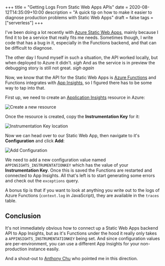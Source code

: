 +++
title = "Getting Logs From Static Web Apps APIs"
date = 2020-08-12T14:35:09+10:00
description = "A quick tip on how to make it easier to diagnose production problems with Static Web Apps"
draft = false
tags = ["serverless"]
+++

I've been doing a lot recently with [Azure Static Web Apps](http://docs.microsoft.com/azure/static-web-apps?{{<cda>}}), mainly because I find it to be a service that really fits me needs. Sometimes though, I write code that has a bug in it, especially in the Functions backend, and that can be difficult to diagnose.

The other day I found myself in such a situation, the API worked locally, but when deployed to Azure it didn't. _sigh_ And as the service is in preview the debugging story is still not great. _sigh again_

Now, we know that the API for the Static Web Apps is [Azure Functions](https://docs.microsoft.com/azure/azure-functions?{{<cda>}}) and Functions integrates with [App Insights](https://docs.microsoft.com/azure/azure-functions/functions-monitoring?{{<cda>}}), so I figured there has to be some way to tap into that.

First up, we need to create an [Application Insights](https://portal.azure.com/?{{<cda>}}#create/Microsoft.AppInsights) resource in Azure:

![Create a new resource](/images/getting-logs-from-swa/001.png)

Once the resource is created, copy the **Instrumentation Key** for it:

![Instrumentation Key location](/images/getting-logs-from-swa/002.png)

Now we can head over to our Static Web App, then navigate to it's **Configuration** and click **Add**:

![Add Configuration](/images/getting-logs-from-swa/003.png)

We need to add a new configuration value named `APPINSIGHTS_INSTRUMENTATIONKEY` which has the value of your **Instrumentation Key**. Once this is saved the Functions are restarted and connected to App Insights. All that's left is to start generating some errors and check out the `exceptions` query.

A bonus tip is that if you want to look at anything you write out to the logs of Azure Functions (`context.log` in JavaScript), they are available in the `traces` table.

## Conclusion

It's not immediately obvious how to connect up a Static Web Apps backend API to App Insights, but as it's Functions under the hood it really only takes a `APPINSIGHTS_INSTRUMENTATIONKEY` being set. And since configuration values are per-environment, you can use a different App Insights for your non-production instance easily.

And a shout-out to [Anthony Chu](https://anthonychu.ca/) who pointed me in this direction.
